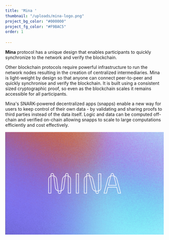 ```yaml
---
title: 'Mina '
thumbnail: "/uploads/mina-logo.png"
project_bg_color: "#000000"
project_fg_color: "#F9BAC5"
order: 1

---
```

**Mina** protocol has a unique design that enables participants to quickly synchronize to the network and verify the blockchain.

Other blockchain protocols require powerful infrastructure to run the network nodes resulting in the creation of centralized intermediaries. Mina is light-weight by design so that anyone can connect peer-to-peer and quickly synchronise and verify the blockchain. It is built using a consistent sized cryptographic proof, so even as the blockchain scales it remains accessible for all participants.

Mina's SNARK-powered decentralized apps (snapps) enable a new way for users to keep control of their own data - by validating and sharing proofs to third parties instead of the data itself. Logic and data can be computed off-chain and verified on-chain allowing snapps to scale to large computations efficiently and cost effectively.

![](/uploads/mina-logo.png)